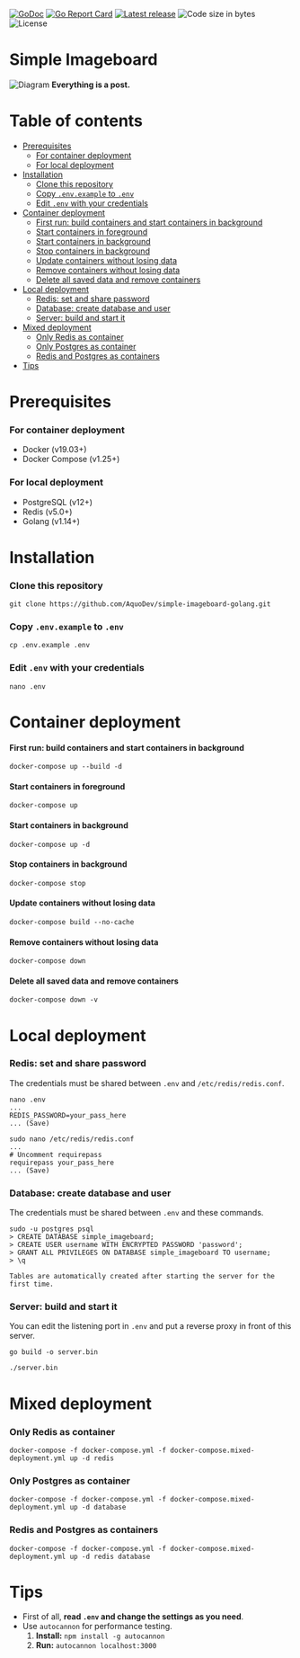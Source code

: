 [![GoDoc](https://godoc.org/github.com/AquoDev/simple-imageboard-golang?status.svg)](https://godoc.org/github.com/AquoDev/simple-imageboard-golang)
[![Go Report Card](https://goreportcard.com/badge/github.com/AquoDev/simple-imageboard-golang)](https://goreportcard.com/report/github.com/AquoDev/simple-imageboard-golang)
[![Latest release](https://img.shields.io/github/v/release/AquoDev/simple-imageboard-golang)](https://github.com/AquoDev/simple-imageboard-golang/releases/latest)
![Code size in bytes](https://img.shields.io/github/languages/code-size/AquoDev/simple-imageboard-golang)
![License](https://img.shields.io/github/license/AquoDev/simple-imageboard-golang)

# Simple Imageboard

![Diagram](https://i.imgur.com/8YVWuRM.png)
**Everything is a post.**

# Table of contents

-   [Prerequisites](#prerequisites)
    -   [For container deployment](#for-container-deployment)
    -   [For local deployment](#for-local-deployment)
-   [Installation](#installation)
    -   [Clone this repository](#clone-this-repository)
    -   [Copy `.env.example` to `.env`](#copy-envexample-to-env)
    -   [Edit `.env` with your credentials](#edit-env-with-your-credentials)
-   [Container deployment](#container-deployment)
    -   [First run: build containers and start containers in background](#first-run-build-containers-and-start-containers-in-background)
    -   [Start containers in foreground](#start-containers-in-foreground)
    -   [Start containers in background](#start-containers-in-background)
    -   [Stop containers in background](#stop-containers-in-background)
    -   [Update containers without losing data](#update-containers-without-losing-data)
    -   [Remove containers without losing data](#remove-containers-without-losing-data)
    -   [Delete all saved data and remove containers](#delete-all-saved-data-and-remove-containers)
-   [Local deployment](#local-deployment)
    -   [Redis: set and share password](#redis-set-and-share-password)
    -   [Database: create database and user](#database-create-database-and-user)
    -   [Server: build and start it](#server-build-and-start-it)
-   [Mixed deployment](#mixed-deployment)
    -   [Only Redis as container](#only-redis-as-container)
    -   [Only Postgres as container](#only-postgres-as-container)
    -   [Redis and Postgres as containers](#redis-and-postgres-as-containers)
-   [Tips](#tips)

# Prerequisites

### For container deployment

-   Docker (v19.03+)
-   Docker Compose (v1.25+)

### For local deployment

-   PostgreSQL (v12+)
-   Redis (v5.0+)
-   Golang (v1.14+)

# Installation

### Clone this repository

```console
git clone https://github.com/AquoDev/simple-imageboard-golang.git
```

### Copy `.env.example` to `.env`

```console
cp .env.example .env
```

### Edit `.env` with your credentials

```console
nano .env
```

# Container deployment

#### First run: build containers and start containers in background

```console
docker-compose up --build -d
```

#### Start containers in foreground

```console
docker-compose up
```

#### Start containers in background

```console
docker-compose up -d
```

#### Stop containers in background

```console
docker-compose stop
```

#### Update containers without losing data

```console
docker-compose build --no-cache
```

#### Remove containers without losing data

```console
docker-compose down
```

#### Delete all saved data and remove containers

```console
docker-compose down -v
```

# Local deployment

### Redis: set and share password

The credentials must be shared between `.env` and `/etc/redis/redis.conf`.

```console
nano .env
...
REDIS_PASSWORD=your_pass_here
... (Save)
```

```console
sudo nano /etc/redis/redis.conf
...
# Uncomment requirepass
requirepass your_pass_here
... (Save)
```

### Database: create database and user

The credentials must be shared between `.env` and these commands.

```console
sudo -u postgres psql
> CREATE DATABASE simple_imageboard;
> CREATE USER username WITH ENCRYPTED PASSWORD 'password';
> GRANT ALL PRIVILEGES ON DATABASE simple_imageboard TO username;
> \q
```

`Tables are automatically created after starting the server for the first time.`

### Server: build and start it

You can edit the listening port in `.env` and put a reverse proxy in front of this server.

```console
go build -o server.bin
```

```console
./server.bin
```

# Mixed deployment

### Only Redis as container

```console
docker-compose -f docker-compose.yml -f docker-compose.mixed-deployment.yml up -d redis
```

### Only Postgres as container

```console
docker-compose -f docker-compose.yml -f docker-compose.mixed-deployment.yml up -d database
```

### Redis and Postgres as containers

```console
docker-compose -f docker-compose.yml -f docker-compose.mixed-deployment.yml up -d redis database
```

# Tips

-   First of all, **read `.env` and change the settings as you need**.
-   Use `autocannon` for performance testing.
    1. **Install:** `npm install -g autocannon`
    2. **Run:** `autocannon localhost:3000`
